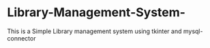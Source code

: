 # Library-Management-System-
This is a Simple Library management system using tkinter and mysql-connector
